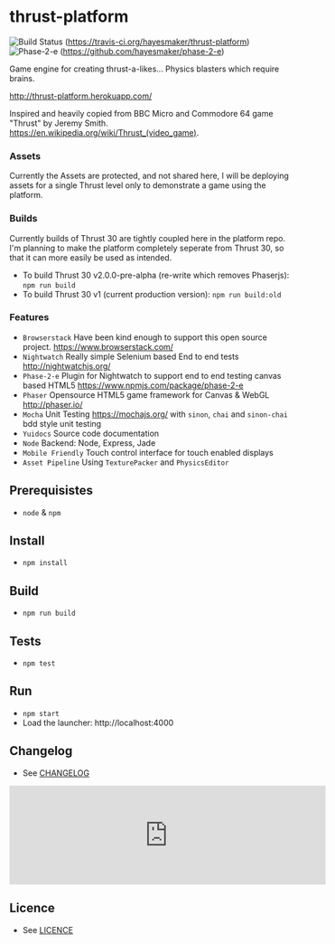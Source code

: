 # thrust-platform
![Build Status](https://travis-ci.org/hayesmaker/thrust-platform.svg?branch=master)
(https://travis-ci.org/hayesmaker/thrust-platform)
![Phase-2-e](https://img.shields.io/badge/e2e-phase--2--e-green.svg)
(https://github.com/hayesmaker/phase-2-e)

Game engine for creating thrust-a-likes...  Physics blasters which require brains.

http://thrust-platform.herokuapp.com/

Inspired and heavily copied from BBC Micro and Commodore 64 game "Thrust" by Jeremy Smith.  
https://en.wikipedia.org/wiki/Thrust_(video_game).

### Assets
Currently the Assets are protected, and not shared here, I will be deploying
assets for a single Thrust level only to demonstrate a game using the platform.

### Builds
Currently builds of Thrust 30 are tightly coupled here in the platform repo.
I'm planning to make the platform completely seperate from Thrust 30, so that
it can more easily be used as intended.
- To build Thrust 30 v2.0.0-pre-alpha (re-write which removes Phaserjs): `npm run build`
- To build Thrust 30 v1 (current production version): `npm run build:old`

### Features
- `Browserstack` Have been kind enough to support this open source project. https://www.browserstack.com/
- `Nightwatch` Really simple Selenium based End to end tests http://nightwatchjs.org/
- `Phase-2-e` Plugin for Nightwatch to support end to end testing canvas based HTML5 https://www.npmjs.com/package/phase-2-e
- `Phaser` Opensource HTML5 game framework for Canvas & WebGL http://phaser.io/
- `Mocha` Unit Testing https://mochajs.org/ with `sinon`, `chai` and `sinon-chai` bdd style unit testing
- `Yuidocs` Source code documentation
- `Node` Backend: Node, Express, Jade
- `Mobile Friendly` Touch control interface for touch enabled displays
- `Asset Pipeline` Using `TexturePacker` and `PhysicsEditor`

## Prerequisistes
- `node` & `npm`

## Install
- `npm install`

## Build
- `npm run build`

## Tests
- `npm test`

## Run
- `npm start`
- Load the launcher: http://localhost:4000

## Changelog
- See [CHANGELOG](CHANGELOG.md)

<iframe frameborder="0" src="https://itch.io/embed/107837?border_width=5&amp;bg_color=000000&amp;fg_color=e28fef&amp;link_color=34b2ac&amp;border_color=ed45ce" width="560" height="175"></iframe>

## Licence
- See [LICENCE](LICENCE.md)